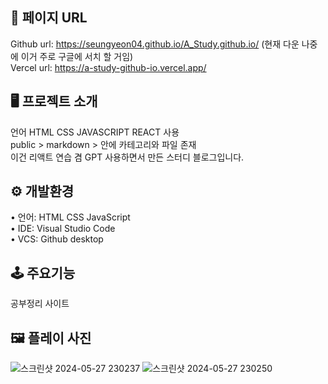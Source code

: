 ## 🔗 페이지 URL 
Github url: https://seungyeon04.github.io/A_Study.github.io/ (현재 다운 나중에 이거 주로 구글에 서치 할 거임)  
Vercel url: https://a-study-github-io.vercel.app/  

## 🖥 프로젝트 소개 

언어 HTML CSS JAVASCRIPT REACT 사용  
public > markdown > 안에 카테고리와 파일 존재  
이건 리액트 연습 겸 GPT 사용하면서 만든 스터디 블로그입니다.  

## ⚙️ 개발환경  

• 언어: HTML CSS JavaScript  
• IDE: Visual Studio Code  
• VCS: Github desktop   

## 🕹 주요기능  

공부정리 사이트 

## 🖼 플레이 사진
![스크린샷 2024-05-27 230237](https://github.com/SeungYeon04/A_Study.github.io/assets/100332811/229d73a7-b0db-4757-bebb-d159c021b5cf)
![스크린샷 2024-05-27 230250](https://github.com/SeungYeon04/A_Study.github.io/assets/100332811/0fd10c47-741d-4586-8ff5-607ecbd98251)

